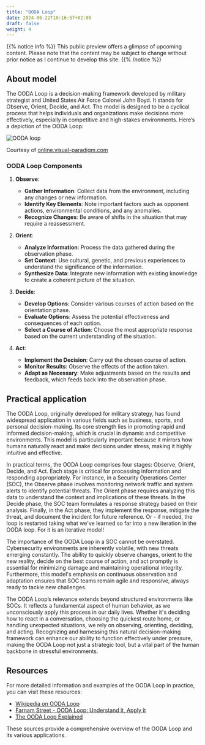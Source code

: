 ```yaml
---
title: "OODA Loop"
date: 2024-06-22T10:16:57+02:00
draft: false
weight: 4
---
```


{{% notice info %}}
This public preview offers a glimpse of upcoming content. Please note that the content may be subject to change without prior notice as I continue to develop this site.
{{% /notice %}}

## About model

The OODA Loop is a decision-making framework developed by military strategist and United States Air Force Colonel John Boyd. It stands for Observe, Orient, Decide, and Act. The model is designed to be a cyclical process that helps individuals and organizations make decisions more effectively, especially in competitive and high-stakes environments. Here’s a depiction of the OODA Loop:

![OODA loop](/images/ooda.png)

Courtesy of [online.visual-paradigm.com](https://online.visual-paradigm.com/knowledge/decision-analysis/what-is-ooda-loop/1000)

### OODA Loop Components

1. **Observe**:
   - **Gather Information**: Collect data from the environment, including any changes or new information.
   - **Identify Key Elements**: Note important factors such as opponent actions, environmental conditions, and any anomalies.
   - **Recognize Changes**: Be aware of shifts in the situation that may require a reassessment.

2. **Orient**:
   - **Analyze Information**: Process the data gathered during the observation phase.
   - **Set Context**: Use cultural, genetic, and previous experiences to understand the significance of the information.
   - **Synthesize Data**: Integrate new information with existing knowledge to create a coherent picture of the situation.

3. **Decide**:
   - **Develop Options**: Consider various courses of action based on the orientation phase.
   - **Evaluate Options**: Assess the potential effectiveness and consequences of each option.
   - **Select a Course of Action**: Choose the most appropriate response based on the current understanding of the situation.

4. **Act**:
   - **Implement the Decision**: Carry out the chosen course of action.
   - **Monitor Results**: Observe the effects of the action taken.
   - **Adapt as Necessary**: Make adjustments based on the results and feedback, which feeds back into the observation phase.

## Practical application

The OODA Loop, originally developed for military strategy, has found widespread application in various fields such as business, sports, and personal decision-making. Its core strength lies in promoting rapid and informed decision-making, which is crucial in dynamic and competitive environments. This model is particularly important because it mirrors how humans naturally react and make decisions under stress, making it highly intuitive and effective.

In practical terms, the OODA Loop comprises four stages: Observe, Orient, Decide, and Act. Each stage is critical for processing information and responding appropriately. For instance, in a Security Operations Center (SOC), the Observe phase involves monitoring network traffic and system alerts to identify potential threats. The Orient phase requires analyzing this data to understand the context and implications of these threats. In the Decide phase, the SOC team formulates a response strategy based on their analysis. Finally, in the Act phase, they implement the response, mitigate the threat, and document the incident for future reference. Or - if needed, the loop is restarted taking what we've learned so far into a new iteration in the OODA loop. For it is an iterative model!

The importance of the OODA Loop in a SOC cannot be overstated. Cybersecurity environments are inherently volatile, with new threats emerging constantly. The ability to quickly observe changes, orient to the new reality, decide on the best course of action, and act promptly is essential for minimizing damage and maintaining operational integrity. Furthermore, this model's emphasis on continuous observation and adaptation ensures that SOC teams remain agile and responsive, always ready to tackle new challenges.

The OODA Loop’s relevance extends beyond structured environments like SOCs. It reflects a fundamental aspect of human behavior, as we unconsciously apply this process in our daily lives. Whether it's deciding how to react in a conversation, choosing the quickest route home, or handling unexpected situations, we rely on observing, orienting, deciding, and acting. Recognizing and harnessing this natural decision-making framework can enhance our ability to function effectively under pressure, making the OODA Loop not just a strategic tool, but a vital part of the human backbone in stressful environments.

## Resources

For more detailed information and examples of the OODA Loop in practice, you can visit these resources:
- [Wikipedia on OODA Loop](https://en.wikipedia.org/wiki/OODA_loop)
- [Farnam Street - OODA Loop: Understand it, Apply it](https://fs.blog/ooda-loop/)
- [The OODA Loop Explained](https://www.artofmanliness.com/character/knowledge-of-men/ooda-loop/)

These sources provide a comprehensive overview of the OODA Loop and its various applications.